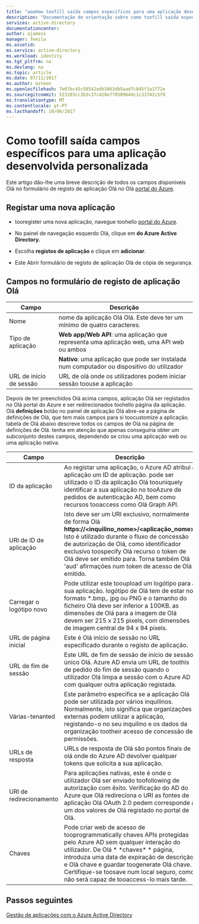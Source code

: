 ```yaml
---
title: "aaaHow toofill saída campos específicos para uma aplicação desenvolvida personalizado | Microsoft Docs"
description: "Documentação de orientação sobre como toofill saída específicas campos quando registar uma aplicação personalizada desenvolvida com o Azure AD"
services: active-directory
documentationcenter: 
author: ajamess
manager: femila
ms.assetid: 
ms.service: active-directory
ms.workload: identity
ms.tgt_pltfrm: na
ms.devlang: na
ms.topic: article
ms.date: 07/11/2017
ms.author: asteen
ms.openlocfilehash: 7e07bc45c58542edb3863db5aad7c845f1a1772e
ms.sourcegitcommit: 523283cc1b3c37c428e77850964dc1c33742c5f0
ms.translationtype: MT
ms.contentlocale: pt-PT
ms.lasthandoff: 10/06/2017
---
```

# <a name="how-toofill-out-specific-fields-for-a-custom-developed-application"></a>Como toofill saída campos específicos para uma aplicação desenvolvida personalizada

Este artigo dão-lhe uma breve descrição de todos os campos disponíveis Olá no formulário de registo de aplicação Olá no Olá [portal do Azure](https://portal.azure.com).

## <a name="register-a-new-application"></a>Registar uma nova aplicação

-   tooregister uma nova aplicação, navegue toohello [portal do Azure](https://portal.azure.com).

-   No painel de navegação esquerdo Olá, clique em **do Azure Active Directory.**

-   Escolha **registos de aplicação** e clique em **adicionar**.

-   Este Abrir formulário de registo de aplicação Olá de cópia de segurança.

## <a name="fields-in-hello-application-registration-form"></a>Campos no formulário de registo de aplicação Olá


| Campo            | Descrição                                                                              |
|------------------|------------------------------------------------------------------------------------------|
| Nome             | nome da aplicação Olá Olá. Este deve ter um mínimo de quatro caracteres.                |
| Tipo de aplicação | **Web app/Web API**: uma aplicação que representa uma aplicação web, uma API web ou ambos 
| |**Nativo**: uma aplicação que pode ser instalada num computador ou dispositivo do utilizador           |
| URL de início de sessão      | URL de olá onde os utilizadores podem iniciar sessão toouse a aplicação                                  |

Depois de ter preenchidos Olá acima campos, aplicação Olá ser registados no Olá portal do Azure e ser redirecionados toohello página da aplicação. Olá **definições** botão no painel de aplicação Olá abre-se a página de definições de Olá, que tem mais campos para si toocustomize a aplicação. tabela de Olá abaixo descreve todos os campos de Olá na página de definições de Olá. tenha em atenção que apenas conseguiria obter um subconjunto destes campos, dependendo se criou uma aplicação web ou uma aplicação nativa.

| Campo           | Descrição                                                                                                                                                                                                                                                                                                     |
|-----------------|-----------------------------------------------------------------------------------------------------------------------------------------------------------------------------------------------------------------------------------------------------------------------------------------------------------------|
| ID da aplicação  | Ao registar uma aplicação, o Azure AD atribui a aplicação um ID de aplicação. pode ser utilizado o ID da aplicação Olá toouniquely identificar a sua aplicação no tooAzure de pedidos de autenticação AD, bem como recursos tooaccess como Olá Graph API.                                                          |
| URI de ID de aplicação      | Isto deve ser um URI exclusivo, normalmente de forma Olá **https://&lt;inquilino\_nome&gt;/&lt;aplicação\_nome&gt;.** Isto é utilizado durante o fluxo de concessão de autorização de Olá, como identificador exclusivo toospecify Olá recurso o token de Olá deve ser emitido para. Torna também Olá 'aud' afirmações num token de acesso de Olá emitido. |
| Carregar o logótipo novo | Pode utilizar este tooupload um logótipo para a sua aplicação. logótipo de Olá tem de estar no formato *.bmp,. jpg ou PNG e o tamanho do ficheiro Olá deve ser inferior a 100KB. as dimensões de Olá para a imagem de Olá devem ser 215 x 215 pixels, com dimensões de imagem central de 94 x 94 pixels.                                                       |
| URL de página inicial   | Este é Olá início de sessão no URL especificado durante o registo de aplicação.                                                                                                                                                                                                                                              |
| URL de fim de sessão      | Este URL de fim de sessão de início de sessão único Olá. Azure AD envia um URL de toothis de pedido do fim de sessão quando o utilizador Olá limpa a sessão com o Azure AD com qualquer outra aplicação registada.                                                                                                                                       |
| Várias-tenanted  | Este parâmetro especifica se a aplicação Olá pode ser utilizada por vários inquilinos. Normalmente, isto significa que organizações externas podem utilizar a aplicação, registando-o no seu inquilino e os dados da organização tootheir acesso de concessão de permissões.                                                                   |
| URLs de resposta      | URLs de resposta de Olá são pontos finais de olá onde do Azure AD devolver qualquer tokens que solicita a sua aplicação.                                                                                                                                                                                                          |
| URI de redirecionamento   | Para aplicações nativas, este é onde o utilizador Olá ser enviado toofollowing de autorização com êxito. Verificação do AD do Azure que Olá redireciona o URI as fontes de aplicação Olá OAuth 2.0 pedem corresponde a um dos valores de Olá registado no portal de Olá.                                                            |
| Chaves            | Pode criar web de acesso de tooprogrammatically chaves APIs protegidas pelo Azure AD sem qualquer interação do utilizador. De Olá \* \*chaves\* \* página, introduza uma data de expiração de descrição e Olá chave e guardar toogenerate Olá chave. Certifique-se toosave num local seguro, como não será capaz de tooaccess-lo mais tarde.             |

## <a name="next-steps"></a>Passos seguintes
[Gestão de aplicações com o Azure Active Directory](active-directory-enable-sso-scenario.md)
